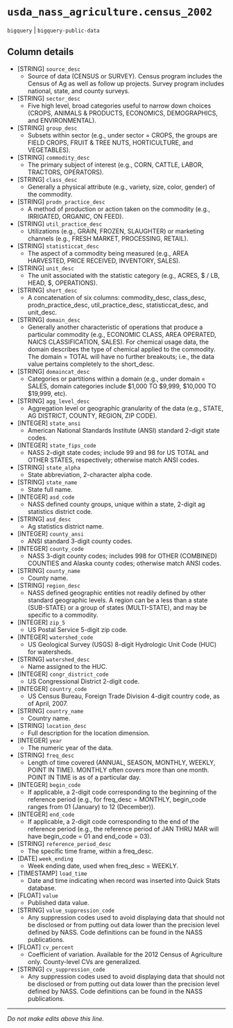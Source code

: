 # `usda_nass_agriculture.census_2002`
`bigquery` | `bigquery-public-data`

## Column details
* [STRING]    `source_desc`
  - Source of data (CENSUS or SURVEY). Census program includes the Census of Ag as well as follow up projects. Survey program includes national, state, and county surveys.
* [STRING]    `sector_desc`
  - Five high level, broad categories useful to narrow down choices (CROPS, ANIMALS & PRODUCTS, ECONOMICS, DEMOGRAPHICS, and ENVIRONMENTAL).
* [STRING]    `group_desc`
  - Subsets within sector (e.g., under sector = CROPS, the groups are FIELD CROPS, FRUIT & TREE NUTS, HORTICULTURE, and VEGETABLES).
* [STRING]    `commodity_desc`
  - The primary subject of interest (e.g., CORN, CATTLE, LABOR, TRACTORS, OPERATORS).
* [STRING]    `class_desc`
  - Generally a physical attribute (e.g., variety, size, color, gender) of the commodity.
* [STRING]    `prodn_practice_desc`
  - A method of production or action taken on the commodity (e.g., IRRIGATED, ORGANIC, ON FEED).
* [STRING]    `util_practice_desc`
  - Utilizations (e.g., GRAIN, FROZEN, SLAUGHTER) or marketing channels (e.g., FRESH MARKET, PROCESSING, RETAIL).
* [STRING]    `statisticcat_desc`
  - The aspect of a commodity being measured (e.g., AREA HARVESTED, PRICE RECEIVED, INVENTORY, SALES).
* [STRING]    `unit_desc`
  - The unit associated with the statistic category (e.g., ACRES, $ / LB, HEAD, $, OPERATIONS).
* [STRING]    `short_desc`
  - A concatenation of six columns: commodity_desc, class_desc, prodn_practice_desc, util_practice_desc, statisticcat_desc, and unit_desc.
* [STRING]    `domain_desc`
  - Generally another characteristic of operations that produce a particular commodity (e.g., ECONOMIC CLASS, AREA OPERATED, NAICS CLASSIFICATION, SALES). For chemical usage data, the domain describes the type of chemical applied to the commodity. The domain = TOTAL will have no further breakouts; i.e., the data value pertains completely to the short_desc.
* [STRING]    `domaincat_desc`
  - Categories or partitions within a domain (e.g., under domain = SALES, domain categories include $1,000 TO $9,999, $10,000 TO $19,999, etc).
* [STRING]    `agg_level_desc`
  - Aggregation level or geographic granularity of the data (e.g., STATE, AG DISTRICT, COUNTY, REGION, ZIP CODE).
* [INTEGER]   `state_ansi`
  - American National Standards Institute (ANSI) standard 2-digit state codes.
* [INTEGER]   `state_fips_code`
  - NASS 2-digit state codes; include 99 and 98 for US TOTAL and OTHER STATES, respectively; otherwise match ANSI codes.
* [STRING]    `state_alpha`
  - State abbreviation, 2-character alpha code.
* [STRING]    `state_name`
  - State full name.
* [INTEGER]   `asd_code`
  - NASS defined county groups, unique within a state, 2-digit ag statistics district code.
* [STRING]    `asd_desc`
  - Ag statistics district name.
* [INTEGER]   `county_ansi`
  - ANSI standard 3-digit county codes.
* [INTEGER]   `county_code`
  - NASS 3-digit county codes; includes 998 for OTHER (COMBINED) COUNTIES and Alaska county codes; otherwise match ANSI codes.
* [STRING]    `county_name`
  - County name.
* [STRING]    `region_desc`
  - NASS defined geographic entities not readily defined by other standard geographic levels. A region can be a less than a state (SUB-STATE) or a group of states (MULTI-STATE), and may be specific to a commodity.
* [INTEGER]   `zip_5`
  - US Postal Service 5-digit zip code.
* [INTEGER]   `watershed_code`
  - US Geological Survey (USGS) 8-digit Hydrologic Unit Code (HUC) for watersheds.
* [STRING]    `watershed_desc`
  - Name assigned to the HUC.
* [INTEGER]   `congr_district_code`
  - US Congressional District 2-digit code.
* [INTEGER]   `country_code`
  - US Census Bureau, Foreign Trade Division 4-digit country code, as of April, 2007.
* [STRING]    `country_name`
  - Country name.
* [STRING]    `location_desc`
  - Full description for the location dimension.
* [INTEGER]   `year`
  - The numeric year of the data.
* [STRING]    `freq_desc`
  - Length of time covered (ANNUAL, SEASON, MONTHLY, WEEKLY, POINT IN TIME). MONTHLY often covers more than one month. POINT IN TIME is as of a particular day.
* [INTEGER]   `begin_code`
  - If applicable, a 2-digit code corresponding to the beginning of the reference period (e.g., for freq_desc = MONTHLY, begin_code ranges from 01 (January) to 12 (December)).
* [INTEGER]   `end_code`
  - If applicable, a 2-digit code corresponding to the end of the reference period (e.g., the reference period of JAN THRU MAR will have begin_code = 01 and end_code = 03).
* [STRING]    `reference_period_desc`
  - The specific time frame, within a freq_desc.
* [DATE]      `week_ending`
  - Week ending date, used when freq_desc = WEEKLY.
* [TIMESTAMP] `load_time`
  - Date and time indicating when record was inserted into Quick Stats database.
* [FLOAT]     `value`
  - Published data value.
* [STRING]    `value_suppression_code`
  - Any suppression codes used to avoid displaying data that should not be disclosed or from putting out data lower than the precision level defined by NASS. Code definitions can be found in the NASS publications.
* [FLOAT]     `cv_percent`
  - Coefficient of variation. Available for the 2012 Census of Agriculture only. County-level CVs are generalized.
* [STRING]    `cv_suppression_code`
  - Any suppression codes used to avoid displaying data that should not be disclosed or from putting out data lower than the precision level defined by NASS. Code definitions can be found in the NASS publications.

-------------------------------------------------------------------------------
*Do not make edits above this line.*
